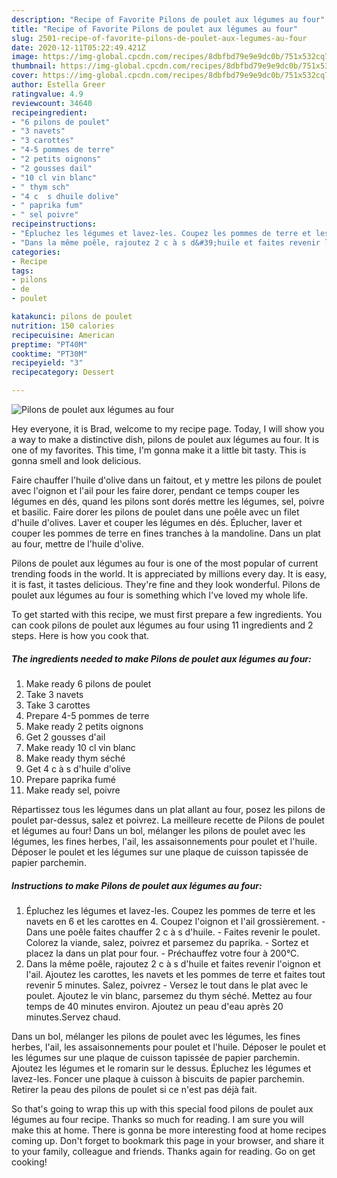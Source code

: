 ```yaml
---
description: "Recipe of Favorite Pilons de poulet aux légumes au four"
title: "Recipe of Favorite Pilons de poulet aux légumes au four"
slug: 2501-recipe-of-favorite-pilons-de-poulet-aux-legumes-au-four
date: 2020-12-11T05:22:49.421Z
image: https://img-global.cpcdn.com/recipes/8dbfbd79e9e9dc0b/751x532cq70/pilons-de-poulet-aux-legumes-au-four-photo-principale-de-la-recette.jpg
thumbnail: https://img-global.cpcdn.com/recipes/8dbfbd79e9e9dc0b/751x532cq70/pilons-de-poulet-aux-legumes-au-four-photo-principale-de-la-recette.jpg
cover: https://img-global.cpcdn.com/recipes/8dbfbd79e9e9dc0b/751x532cq70/pilons-de-poulet-aux-legumes-au-four-photo-principale-de-la-recette.jpg
author: Estella Greer
ratingvalue: 4.9
reviewcount: 34640
recipeingredient:
- "6 pilons de poulet"
- "3 navets"
- "3 carottes"
- "4-5 pommes de terre"
- "2 petits oignons"
- "2 gousses dail"
- "10 cl vin blanc"
- " thym sch"
- "4 c  s dhuile dolive"
- " paprika fum"
- " sel poivre"
recipeinstructions:
- "Épluchez les légumes et lavez-les. Coupez les pommes de terre et les navets en 6 et les carottes en 4. Coupez l&#39;oignon et l&#39;ail grossièrement. Dans une poêle faites chauffer 2 c à s d&#39;huile. Faites revenir le poulet. Colorez la viande, salez, poivrez et parsemez du paprika. Sortez et placez la dans un plat pour four. Préchauffez votre four à 200°C."
- "Dans la même poêle, rajoutez 2 c à s d&#39;huile et faites revenir l&#39;oignon et l&#39;ail. Ajoutez les carottes, les navets et les pommes de terre et faites tout revenir 5 minutes. Salez, poivrez Versez le tout dans le plat avec le poulet. Ajoutez le vin blanc, parsemez du thym séché. Mettez au four temps de 40 minutes environ. Ajoutez un peau d&#39;eau après 20 minutes.Servez chaud."
categories:
- Recipe
tags:
- pilons
- de
- poulet

katakunci: pilons de poulet 
nutrition: 150 calories
recipecuisine: American
preptime: "PT40M"
cooktime: "PT30M"
recipeyield: "3"
recipecategory: Dessert

---
```



![Pilons de poulet aux légumes au four](https://img-global.cpcdn.com/recipes/8dbfbd79e9e9dc0b/751x532cq70/pilons-de-poulet-aux-legumes-au-four-photo-principale-de-la-recette.jpg)

Hey everyone, it is Brad, welcome to my recipe page. Today, I will show you a way to make a distinctive dish, pilons de poulet aux légumes au four. It is one of my favorites. This time, I'm gonna make it a little bit tasty. This is gonna smell and look delicious.

Faire chauffer l&#39;huile d&#39;olive dans un faitout, et y mettre les pilons de poulet avec l&#39;oignon et l&#39;ail pour les faire dorer, pendant ce temps couper les légumes en dés, quand les pilons sont dorés mettre les légumes, sel, poivre et basilic. Faire dorer les pilons de poulet dans une poêle avec un filet d&#39;huile d&#39;olives. Laver et couper les légumes en dés. Éplucher, laver et couper les pommes de terre en fines tranches à la mandoline. Dans un plat au four, mettre de l&#39;huile d&#39;olive.

Pilons de poulet aux légumes au four is one of the most popular of current trending foods in the world. It is appreciated by millions every day. It is easy, it is fast, it tastes delicious. They're fine and they look wonderful. Pilons de poulet aux légumes au four is something which I've loved my whole life.


To get started with this recipe, we must first prepare a few ingredients. You can cook pilons de poulet aux légumes au four using 11 ingredients and 2 steps. Here is how you cook that.

<!--inarticleads1-->

##### The ingredients needed to make Pilons de poulet aux légumes au four:

1. Make ready 6 pilons de poulet
1. Take 3 navets
1. Take 3 carottes
1. Prepare 4-5 pommes de terre
1. Make ready 2 petits oignons
1. Get 2 gousses d&#39;ail
1. Make ready 10 cl vin blanc
1. Make ready  thym séché
1. Get 4 c à s d&#39;huile d&#39;olive
1. Prepare  paprika fumé
1. Make ready  sel, poivre


Répartissez tous les légumes dans un plat allant au four, posez les pilons de poulet par-dessus, salez et poivrez. La meilleure recette de Pilons de poulet et légumes au four! Dans un bol, mélanger les pilons de poulet avec les légumes, les fines herbes, l&#39;ail, les assaisonnements pour poulet et l&#39;huile. Déposer le poulet et les légumes sur une plaque de cuisson tapissée de papier parchemin. 

<!--inarticleads2-->

##### Instructions to make Pilons de poulet aux légumes au four:

1. Épluchez les légumes et lavez-les. Coupez les pommes de terre et les navets en 6 et les carottes en 4. Coupez l&#39;oignon et l&#39;ail grossièrement. - Dans une poêle faites chauffer 2 c à s d&#39;huile. - Faites revenir le poulet. Colorez la viande, salez, poivrez et parsemez du paprika. - Sortez et placez la dans un plat pour four. - Préchauffez votre four à 200°C.
1. Dans la même poêle, rajoutez 2 c à s d&#39;huile et faites revenir l&#39;oignon et l&#39;ail. Ajoutez les carottes, les navets et les pommes de terre et faites tout revenir 5 minutes. Salez, poivrez - Versez le tout dans le plat avec le poulet. Ajoutez le vin blanc, parsemez du thym séché. Mettez au four temps de 40 minutes environ. Ajoutez un peau d&#39;eau après 20 minutes.Servez chaud.


Dans un bol, mélanger les pilons de poulet avec les légumes, les fines herbes, l&#39;ail, les assaisonnements pour poulet et l&#39;huile. Déposer le poulet et les légumes sur une plaque de cuisson tapissée de papier parchemin. Ajoutez les légumes et le romarin sur le dessus. Épluchez les légumes et lavez-les. Foncer une plaque à cuisson à biscuits de papier parchemin. Retirer la peau des pilons de poulet si ce n&#39;est pas déjà fait. 

So that's going to wrap this up with this special food pilons de poulet aux légumes au four recipe. Thanks so much for reading. I am sure you will make this at home. There is gonna be more interesting food at home recipes coming up. Don't forget to bookmark this page in your browser, and share it to your family, colleague and friends. Thanks again for reading. Go on get cooking!
